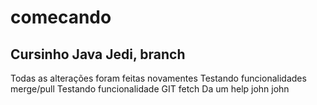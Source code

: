 # comecando
## Cursinho Java Jedi, branch
Todas as alterações foram feitas novamentes
Testando funcionalidades merge/pull
Testando funcionalidade GIT fetch
Da um help john john
